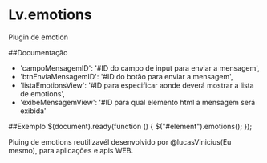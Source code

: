 # Lv.emotions

Plugin de emotion

##Documentação

* 'campoMensagemID': '#ID  do campo de input para enviar a mensagem',
* 'btnEnviaMensagemID': '#ID do botão para enviar a mensagem',
* 'listaEmotionsView': '#ID para especificar aonde deverá mostrar a lista de emotions',
* 'exibeMensagemView': '#ID para qual elemento html a mensagem será exibida'

##Exemplo
       $(document).ready(function () {
            $("#element").emotions();
        });

Pluing de emotions reutilizavél desenvolvido por @lucasVinicius(Eu mesmo), para aplicações e apis WEB.
